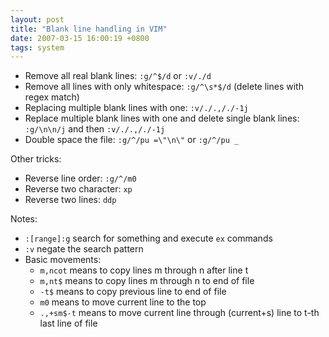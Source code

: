 ```yaml
---
layout: post
title: "Blank line handling in VIM"
date: 2007-03-15 16:00:19 +0800
tags: system
---
```


* Remove all real blank lines: `:g/^$/d` or `:v/./d`
* Remove all lines with only whitespace: `:g/^\s*$/d` (delete lines with regex match)
* Replacing multiple blank lines with one: `:v/./.,/./-1j`
* Replace multiple blank lines with one and delete single blank lines: `:g/\n\n/j` and then `:v/./.,/./-1j`
* Double space the file: `:g/^/pu =\"\n\"` or `:g/^/pu _`

Other tricks:

* Reverse line order: `:g/^/m0`
* Reverse two character: `xp`
* Reverse two lines: `ddp`

Notes:

- `:[range]:g` search for something and execute `ex` commands
- `:v` negate the search pattern
- Basic movements:
  - `m,ncot` means to copy lines m through n after line t
  - `m,nt$` means to copy lines m through n to end of file
  - `-t$` means to copy previous line to end of file
  - `m0` means to move current line to the top
  - `.,+sm$-t` means to move current line through (current+s) line to t-th last line of file

